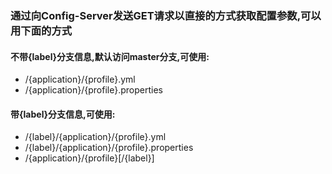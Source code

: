 ### 通过向Config-Server发送GET请求以直接的方式获取配置参数,可以用下面的方式

#### 不带{label}分支信息,默认访问master分支,可使用:

*  /{application}/{profile}.yml
*  /{application}/{profile}.properties

#### 带{label}分支信息,可使用: 

*  /{label}/{application}/{profile}.yml
*  /{label}/{application}/{profile}.properties
*  /{application}/{profile}[/{label}]
 

